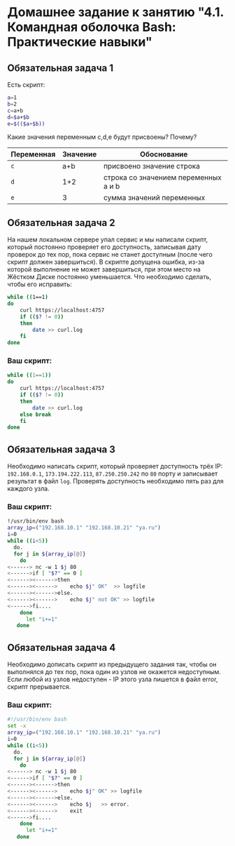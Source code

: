 # Домашнее задание к занятию "4.1. Командная оболочка Bash: Практические навыки"

## Обязательная задача 1

Есть скрипт:
```bash
a=1
b=2
c=a+b
d=$a+$b
e=$(($a+$b))
```

Какие значения переменным c,d,e будут присвоены? Почему?

| Переменная  | Значение | Обоснование |
| ------------- | ------------- | ------------- |
| `c`  | a+b  | присвоено значение строка |
| `d`  | 1+2  | строка со значением переменных a и b |
| `e`  | 3  | сумма значений переменных |


## Обязательная задача 2
На нашем локальном сервере упал сервис и мы написали скрипт, который постоянно проверяет его доступность, записывая дату проверок до тех пор, пока сервис не станет доступным (после чего скрипт должен завершиться). В скрипте допущена ошибка, из-за которой выполнение не может завершиться, при этом место на Жёстком Диске постоянно уменьшается. Что необходимо сделать, чтобы его исправить:
```bash
while ((1==1)
do
	curl https://localhost:4757
	if (($? != 0))
	then
		date >> curl.log
	fi
done
```


### Ваш скрипт:

```bash
while ((1==1))
do
	curl https://localhost:4757
	if (($? != 0))
	then
		date >> curl.log
	else break
	fi
done
```


## Обязательная задача 3
Необходимо написать скрипт, который проверяет доступность трёх IP: `192.168.0.1`, `173.194.222.113`, `87.250.250.242` по `80` порту и записывает результат в файл `log`. Проверять доступность необходимо пять раз для каждого узла.

### Ваш скрипт:
```bash
!/usr/bin/env bash
array_ip=("192.168.10.1" "192.168.10.21" "ya.ru")
i=0
while ((i<5))
  do.
  for j in ${array_ip[@]}
    do
<------> nc -w 1 $j 80
<------>if [ "$?" == 0 ]
<------><------>then
<------><------>    echo $j" OK"  >> logfile
<------><------>else.
<------><------>    echo $j" not OK" >> logfile
<------>fi....
    done
      let "i+=1"
   done
```

## Обязательная задача 4
Необходимо дописать скрипт из предыдущего задания так, чтобы он выполнялся до тех пор, пока один из узлов не окажется недоступным. Если любой из узлов недоступен - IP этого узла пишется в файл error, скрипт прерывается.

### Ваш скрипт:
```bash
#!/usr/bin/env bash
set -x
array_ip=("192.168.10.1" "192.168.10.21" "ya.ru")
i=0
while ((i<5))
  do.
  for j in ${array_ip[@]}
    do
<------> nc -w 1 $j 80
<------>if [ "$?" == 0 ]
<------><------>then
<------><------>    echo $j" OK" >> logfile
<------><------>else.
<------><------>    echo $j   >> error.
<------><------>    exit
<------>fi....
    done
      let "i+=1"
   done

```


